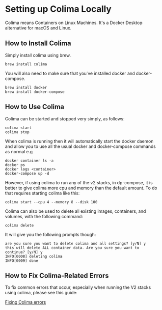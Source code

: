 # Setting up Colima Locally

Colima means Containers on Linux Machines. It's a Docker Desktop alternative for macOS and Linux.

## How to Install Colima

Simply install colima using brew.

```shell
brew install colima
```

You will also need to make sure that you've installed docker and docker-compose.

```shell
brew install docker
brew install docker-compose
```

## How to Use Colima

Colima can be started and stopped very simply, as follows:

```shell
colima start
colima stop
```

When colima is running then it will automatically start the docker daemon and allow you to use all the usual docker and docker-compose commands as normal e.g

```shell
docker container ls -a
docker ps
docker logs <container>
docker-compose up -d
```

However, if using colima to run any of the v2 stacks, in dp-compose, it is better to give colima more cpu and memory than the default amount. To do that requires starting colima like this:

```shell
colima start --cpu 4 --memory 8 --disk 100
```

Colima can also be used to delete all existing images, containers, and volumes, with the following command:

```shell
colima delete
```

It will give you the following prompts though:

```shell
are you sure you want to delete colima and all settings? [y/N] y
this will delete ALL container data. Are you sure you want to continue? [y/N] y
INFO[0008] deleting colima
INFO[0009] done
```

## How to Fix Colima-Related Errors

To fix common errors that occur, especially when running the V2 stacks using colima, please see this guide:

[Fixing Colima errors](fixing-colima-related-errors.md)
